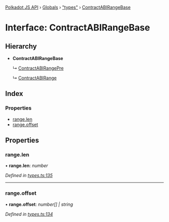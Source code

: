 [Polkadot JS API](../README.md) › [Globals](../globals.md) › ["types"](../modules/_types_.md) › [ContractABIRangeBase](_types_.contractabirangebase.md)

# Interface: ContractABIRangeBase

## Hierarchy

* **ContractABIRangeBase**

  ↳ [ContractABIRangePre](_types_.contractabirangepre.md)

  ↳ [ContractABIRange](_types_.contractabirange.md)

## Index

### Properties

* [range.len](_types_.contractabirangebase.md#range.len)
* [range.offset](_types_.contractabirangebase.md#range.offset)

## Properties

###  range.len

• **range.len**: *number*

*Defined in [types.ts:135](https://github.com/polkadot-js/api/blob/0a27f63423/packages/api-contract/src/types.ts#L135)*

___

###  range.offset

• **range.offset**: *number[] | string*

*Defined in [types.ts:134](https://github.com/polkadot-js/api/blob/0a27f63423/packages/api-contract/src/types.ts#L134)*
